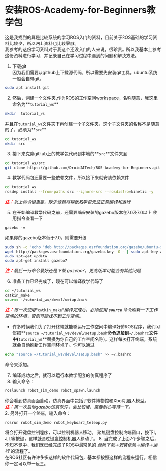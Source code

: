 #  安装ROS-Academy-for-Beginners教学包
这是我找到的算是比较系统的学习ROS入门的资料，目前关于ROS基础的学习资料比较少，所以网上资料也比较零散。  
我参考的这份学习资料对于我这个还没入门的人来说，很珍贵。所以我基本上参考这份资料进行学习，并记录自己在学习过程中遇到的问题和解决方法。  
1. 下载git  
因为我们需要从github上下载源代码，所以需要先安装git工具。ubuntu系统一般会自带git。
```bash
sudo apt install git
```
2. 然后，创建一个文件夹,作为ROS的工作空间workspace，名称随意，我这里命名为**`tutorial_ws`**  
 ```bash
 mkdir  tutorial_ws
 ```
并且在`tutorial_ws`文件夹下再创建一个子文件夹，这个子文件夹的名称不是随意的了，必须为**`src`**
 ```bash
 cd tutorial_ws
 mkdir src
 ```
3. 接下来克隆github上的教学包代码到本地的**`src`**文件夹里
```bash
cd tutorial_ws/src
git clone https://github.com/DroidAITech/ROS-Academy-for-Beginners.git
```

4. 教学代码包还需要一些依赖文件，所以接下来就安装依赖文件
```bash
cd tutorial_ws
rosdep install --from-paths src --ignore-src --rosdistro=kinetic -y
```
*<font color="red">**注：**</font>以上命令很重要，缺少依赖将导致教学包无法正常编译和运行*

5. 在开始编译教学代码之前，还需要确保安装的gazebo版本在7.0及7.0以上
使用指令查看一下
```
gazebo -v
```
如果你的gazebo版本低于7.0，则需要升级
```bash
sudo sh -c 'echo "deb http://packages.osrfoundation.org/gazebo/ubuntu-stable `lsb_release -cs` main" > /etc/apt/sources.list.d/gazebo-stable.list'
wget http://packages.osrfoundation.org/gazebo.key -O - | sudo apt-key add -
sudo apt-get update
sudo apt-get install gazebo7
```
*<font color="red">**注：**</font>最后一行命令最好还是下载 gazebo7，更高版本可能会有其他问题*

6. 准备工作已经完成了，现在可以编译教学代码了
```bash
cd ~/tutorial_ws
catkin_make
source ~/tutorial_ws/devel/setup.bash
```
*<font color="red">**注：**</font>每一次使用**`catkin_make`**编译完成后，必须使用 **`source`** 命令刷新一下工作空间的环境，否则可能找不到工作空间。*
 * 许多时候我们为了打开终端就能够运行工作空间中编译好的ROS程序，我们习惯把**`source ~/tutorial_ws/devel/setup.bash`**命令追加到**`~/.bashrc`**文件中(**`tutorial_ws`**替换为你自己的工作空间名称)。这样每次打开终端，系统就会自动刷新工作空间环境了。你可以通过
 ```bash
 echo "source ~/tutorial_ws/devel/setup.bash" >> ~/.bashrc
 ```
 命令来添加。

7. 编译成功之后，就可以运行本教学配套的仿真程序了
  1. 输入命令：
  ```bash
  roslaunch robot_sim_demo robot_spawn.launch
  ```
  你会看到仿真画面启动，仿真界面中包括了软件博物馆和Xbot机器人模型。  
  *<font color="red">**注：**</font>第一次启动gazebo仿真软件，会比较慢，需要耐心等待一下。*  
  2. 另外打开一个终端，输入命令：
  ```bash
  rosrun robot_sim_demo robot_keyboard_teleop.py
  ```
  将会打开键盘控制程序，可以控制机器人移动。
  聚焦键盘控制终端窗口，按下I，J,L等按键，这样就通过键盘控制机器人移动了。
8. 当完成了上面7个步骤之后，不知不觉中，我们就已经完成了ROS中最常见的 *源码下载->安装依赖->编译->运行* 的流程了。  
在ROS社区有许许多多这样的软件代码包，基本都按照这样的流程来运行。相信你一定可以举一反三。

